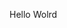 Hello Wolrd














































































































































































































































































































































































































































































































































































































































































































































































































































































































































































































































































































































































































































































































































































































































































































































































































































































































































































































































































































































































































































































































































































































































































































































































































































































































































































































































































































































































































































































































































































































































































































































































































































































































































































































































































































































































































































































































































































































































































































































































































































































































































































































































































































































































































































































































































































































































































































































































































































































































































































































































































































































































































































































































































































































































































































































































































































